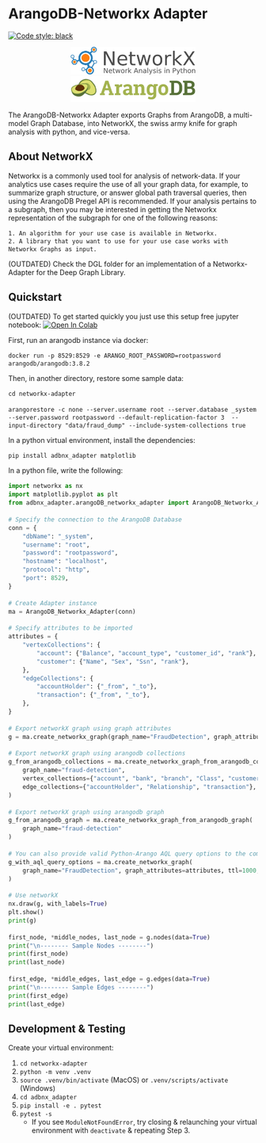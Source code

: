 # ArangoDB-Networkx Adapter
<a href="https://github.com/psf/black"><img alt="Code style: black" src="https://img.shields.io/badge/code%20style-black-000000.svg"></a>

<center>
<img src="examples/assets/logos/networkx_logo.svg" width=50% >
</center>
<center>
<img src="examples/assets/logos/ArangoDB_logo.png" width=50% >
</center>

The ArangoDB-Networkx Adapter exports Graphs from ArangoDB, a multi-model Graph Database, into NetworkX, the swiss army knife for graph analysis with python, and vice-versa.

## About NetworkX

Networkx is a commonly used tool for analysis of network-data. If your analytics use cases require the use of all your graph data, for example, to summarize graph structure, or answer global path traversal queries, then using the ArangoDB Pregel API is recommended. If your analysis pertains to a subgraph, then you may be interested in getting the Networkx representation of the subgraph for one of the following reasons:

    1. An algorithm for your use case is available in Networkx.
    2. A library that you want to use for your use case works with Networkx Graphs as input.


(OUTDATED) Check the DGL folder for an implementation of a Networkx-Adapter for the Deep Graph Library.


##  Quickstart

(OUTDATED) To get started quickly you just use this setup free jupyter notebook: <a href="https://colab.research.google.com/github/arangoml/networkx-adapter/blob/master/examples/ArangoDB_NetworkxAdapter.ipynb" target="_parent"><img src="https://colab.research.google.com/assets/colab-badge.svg" alt="Open In Colab"/></a>

First, run an arangodb instance via docker:
```
docker run -p 8529:8529 -e ARANGO_ROOT_PASSWORD=rootpassword arangodb/arangodb:3.8.2
```

Then, in another directory, restore some sample data:
```
cd networkx-adapter

arangorestore -c none --server.username root --server.database _system --server.password rootpassword --default-replication-factor 3  --input-directory "data/fraud_dump" --include-system-collections true 
```

In a python virtual environment, install the dependencies:
```bash
pip install adbnx_adapter matplotlib
```

In a python file, write the following:
``` python
import networkx as nx
import matplotlib.pyplot as plt
from adbnx_adapter.arangoDB_networkx_adapter import ArangoDB_Networkx_Adapter

# Specify the connection to the ArangoDB Database
conn = {
    "dbName": "_system",
    "username": "root",
    "password": "rootpassword",
    "hostname": "localhost",
    "protocol": "http",
    "port": 8529,
}

# Create Adapter instance
ma = ArangoDB_Networkx_Adapter(conn)

# Specify attributes to be imported
attributes = {
    "vertexCollections": {
        "account": {"Balance", "account_type", "customer_id", "rank"},
        "customer": {"Name", "Sex", "Ssn", "rank"},
    },
    "edgeCollections": {
        "accountHolder": {"_from", "_to"},
        "transaction": {"_from", "_to"},
    },
}

# Export networkX graph using graph attributes
g = ma.create_networkx_graph(graph_name="FraudDetection", graph_attributes=attributes)

# Export networkX graph using arangodb collections
g_from_arangodb_collections = ma.create_networkx_graph_from_arangodb_collections(
    graph_name="fraud-detection",
    vertex_collections={"account", "bank", "branch", "Class", "customer"},
    edge_collections={"accountHolder", "Relationship", "transaction"},
)

# Export networkX graph using arangodb graph
g_from_arangodb_graph = ma.create_networkx_graph_from_arangodb_graph(
    graph_name="fraud-detection"
)

# You can also provide valid Python-Arango AQL query options to the command above, like such:
g_with_aql_query_options = ma.create_networkx_graph(
    graph_name="FraudDetection", graph_attributes=attributes, ttl=1000, stream=True
)

# Use networkX
nx.draw(g, with_labels=True)
plt.show()
print(g)

first_node, *middle_nodes, last_node = g.nodes(data=True)
print("\n-------- Sample Nodes --------")
print(first_node)
print(last_node)

first_edge, *middle_edges, last_edge = g.edges(data=True)
print("\n-------- Sample Edges --------")
print(first_edge)
print(last_edge)
```

##  Development & Testing

Create your virtual environment:
1. `cd networkx-adapter`
2. `python -m venv .venv`
3. `source .venv/bin/activate` (MacOS) or `.venv/scripts/activate` (Windows)
4. `cd adbnx_adapter`
5. `pip install -e . pytest`
6. `pytest -s`
    * If you see `ModuleNotFoundError`, try closing & relaunching your virtual environment with `deactivate` & repeating Step 3.
